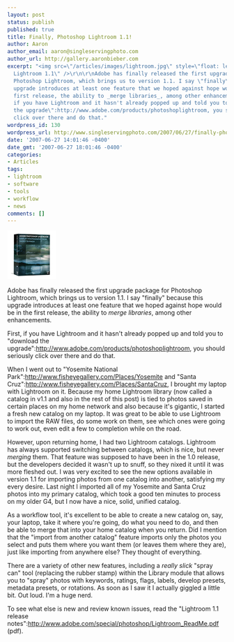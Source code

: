 ```yaml
---
layout: post
status: publish
published: true
title: Finally, Photoshop Lightroom 1.1!
author: Aaron
author_email: aaron@singleservingphoto.com
author_url: http://gallery.aaronbieber.com
excerpt: "<img src=\"/articles/images/lightroom.jpg\" style=\"float: left;\" alt=\"Photoshop
  Lightroom 1.1\" />\r\n\r\nAdobe has finally released the first upgrade package for
  Photoshop Lightroom, which brings us to version 1.1. I say \"finally\" because this
  upgrade introduces at least one feature that we hoped against hope would be in the
  first release, the ability to _merge libraries_, among other enhancements.\r\n\r\nFirst,
  if you have Lightroom and it hasn't already popped up and told you to \"download
  the upgrade\":http://www.adobe.com/products/photoshoplightroom, you should seriously
  click over there and do that."
wordpress_id: 130
wordpress_url: http://www.singleservingphoto.com/2007/06/27/finally-photoshop-lightroom-11/
date: '2007-06-27 14:01:46 -0400'
date_gmt: '2007-06-27 18:01:46 -0400'
categories:
- Articles
tags:
- lightroom
- software
- tools
- workflow
- news
comments: []
---
```

![Photoshop Lightroom 1.1](/articles/images/lightroom.jpg)

Adobe has finally released the first upgrade package for Photoshop
Lightroom, which brings us to version 1.1. I say "finally" because this
upgrade introduces at least one feature that we hoped against hope would
be in the first release, the ability to _merge libraries_, among other
enhancements.

First, if you have Lightroom and it hasn't already popped up and told
you to "download the
upgrade":http://www.adobe.com/products/photoshoplightroom, you should
seriously click over there and do that.<span id="more"></span><span
id="more-130"></span>

When I went out to "Yosemite National
Park":http://www.fisheyegallery.com/Places/Yosemite and "Santa
Cruz":http://www.fisheyegallery.com/Places/SantaCruz, I brought my
laptop with Lightroom on it. Because my home Lightroom library (now
called a catalog in v1.1 and also in the rest of this post) is tied to
photos saved in certain places on my home network and also because it's
gigantic, I started a fresh new catalog on my laptop. It was great to be
able to use Lightroom to import the RAW files, do some work on them, see
which ones were going to work out, even edit a few to completion while
on the road.

However, upon returning home, I had two Lightroom catalogs. Lightroom
has always supported switching between catalogs, which is nice, but
never _merging_ them. That feature was supposed to have been in the
1.0 release, but the developers decided it wasn't up to snuff, so they
nixed it until it was more fleshed out. I was very excited to see the
new options available in version 1.1 for importing photos from one
catalog into another, satisfying my every desire. Last night I imported
all of my Yosemite and Santa Cruz photos into my primary catalog, which
took a good ten minutes to process on my older G4, but I now have a
nice, solid, unified catalog.

As a workflow tool, it's excellent to be able to create a new catalog
on, say, your laptop, take it where you're going, do what you need to
do, and then be able to merge that into your home catalog when you
return. Did I mention that the "import from another catalog" feature
imports only the photos you select and puts them where you want them (or
leaves them where they are), just like importing from anywhere else?
They thought of everything.

There are a variety of other new features, including a _really slick_
"spray can" tool (replacing the rubber stamp) within the Library module
that allows you to "spray" photos with keywords, ratings, flags, labels,
develop presets, metadata presets, or rotations. As soon as I saw it I
actually giggled a little bit. Out loud. I'm a huge nerd.

To see what else is new and review known issues, read the "Lightroom 1.1
release
notes":http://www.adobe.com/special/photoshop/Lightroom_ReadMe.pdf
(pdf).
